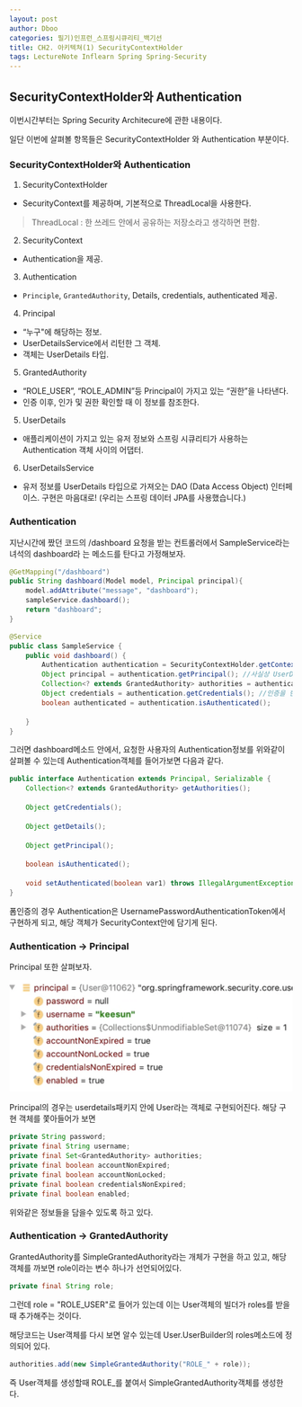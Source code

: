 ```yaml
---
layout: post
author: Dboo
categories: 필기)인프런_스프링시큐리티_백기선
title: CH2. 아키텍쳐(1) SecurityContextHolder
tags: LectureNote Inflearn Spring Spring-Security
---
```


## SecurityContextHolder와 Authentication

이번시간부터는 Spring Security Architecure에 관한 내용이다.

일단 이번에 살펴볼 항목들은 SecurityContextHolder 와 Authentication 부분이다.

### SecurityContextHolder와 Authentication

1. SecurityContextHolder
  - SecurityContext를 제공하며, 기본적으로 ThreadLocal을 사용한다.

  >ThreadLocal : 한 쓰레드 안에서 공유하는 저장소라고 생각하면 편함.

2. SecurityContext
  - Authentication을 제공.

3. Authentication
  - `Principle`, `GrantedAuthority`, Details, credentials, authenticated 제공.

4. Principal
  - “누구"에 해당하는 정보.
  - UserDetailsService에서 리턴한 그 객체.
  - 객체는 UserDetails 타입.

5. GrantedAuthority
  - “ROLE_USER”, “ROLE_ADMIN”등 Principal이 가지고 있는 “권한”을 나타낸다.
  - 인증 이후, 인가 및 권한 확인할 때 이 정보를 참조한다.

5. UserDetails
  - 애플리케이션이 가지고 있는 유저 정보와 스프링 시큐리티가 사용하는 Authentication 객체 사이의 어댑터.

6. UserDetailsService
  - 유저 정보를 UserDetails 타입으로 가져오는 DAO (Data Access Object) 인터페이스.
    구현은 마음대로! (우리는 스프링 데이터 JPA를 사용했습니다.)

### Authentication

지난시간에 짰던 코드의 /dashboard 요청을 받는 컨트롤러에서 SampleService라는 녀석의 dashboard라
는 메소드를 탄다고 가정해보자.

~~~java
@GetMapping("/dashboard")
public String dashboard(Model model, Principal principal){
    model.addAttribute("message", "dashboard");
    sampleService.dashboard();
    return "dashboard";
}
~~~

~~~java
@Service
public class SampleService {
    public void dashboard() {
        Authentication authentication = SecurityContextHolder.getContext().getAuthentication();
        Object principal = authentication.getPrincipal(); //사실상 UserDetails타입일 것.
        Collection<? extends GrantedAuthority> authorities = authentication.getAuthorities();
        Object credentials = authentication.getCredentials(); //인증을 한 다음에는 크리덴셜을 가지고 있지 않을것.
        boolean authenticated = authentication.isAuthenticated();

    }
}
~~~

그러면 dashboard메소드 안에서, 요청한 사용자의 Authentication정보를 위와같이 살펴볼 수 있는데
Authentication객체를 들어가보면 다음과 같다.

~~~java
public interface Authentication extends Principal, Serializable {
    Collection<? extends GrantedAuthority> getAuthorities();

    Object getCredentials();

    Object getDetails();

    Object getPrincipal();

    boolean isAuthenticated();

    void setAuthenticated(boolean var1) throws IllegalArgumentException;
}
~~~

폼인증의 경우 Authentication은 UsernamePasswordAuthenticationToken에서 구현하게 되고, 해당
객체가 SecurityContext안에 담기게 된다.

### Authentication -> Principal

Principal 또한 살펴보자.

![](/assets/img/LectureNote/Inflearn/spring-sec/principal.png)

Principal의 경우는 userdetails패키지 안에 User라는 객체로 구현되어진다. 해당 구현 객체를 쫓아들어가
보면

~~~java
private String password;
private final String username;
private final Set<GrantedAuthority> authorities;
private final boolean accountNonExpired;
private final boolean accountNonLocked;
private final boolean credentialsNonExpired;
private final boolean enabled;
~~~

위와같은 정보들을 담을수 있도록 하고 있다.

### Authentication -> GrantedAuthority

GrantedAuthority를 SimpleGrantedAuthority라는 개체가 구현을 하고 있고, 해당 객체를 까보면
role이라는 변수 하나가 선언되어있다.

~~~java
private final String role;
~~~

그런데 role = "ROLE_USER"로 들어가 있는데 이는 User객체의 빌더가 roles를 받을때 추가해주는 것이다.

해당코드는 User객체를 다시 보면 알수 있는데 User.UserBuilder의 roles메소드에 정의되어 있다.

~~~java
authorities.add(new SimpleGrantedAuthority("ROLE_" + role));
~~~

즉 User객체를 생성할때 ROLE_를 붙여서 SimpleGrantedAuthority객체를 생성한다.
